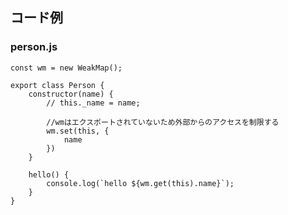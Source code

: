 ## コード例

### person.js
    const wm = new WeakMap();
    
    export class Person {
        constructor(name) {
            // this._name = name;
    
            //wmはエクスポートされていないため外部からのアクセスを制限する
            wm.set(this, {
                name
            })
        }
    
        hello() {
            console.log(`hello ${wm.get(this).name}`);
        }
    }

